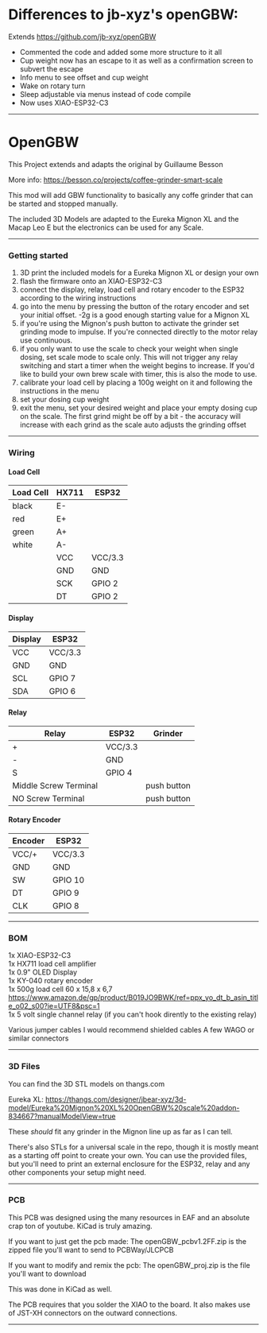 # Differences to jb-xyz's openGBW:
 Extends https://github.com/jb-xyz/openGBW

 - Commented the code and added some more structure to it all
 - Cup weight now has an escape to it as well as a confirmation screen to subvert the escape
 - Info menu to see offset and cup weight
 - Wake on rotary turn
 - Sleep adjustable via menus instead of code compile
 - Now uses XIAO-ESP32-C3

-----------

# OpenGBW

This Project extends and adapts the original by Guillaume Besson

More info: https://besson.co/projects/coffee-grinder-smart-scale


This mod will add GBW functionality to basically any coffe grinder that can be started and stopped manually.

The included 3D Models are adapted to the Eureka Mignon XL and the Macap Leo E but the electronics can be used for any Scale.

-----------

### Getting started

1) 3D print the included models for a Eureka Mignon XL or design your own
2) flash the firmware onto an XIAO-ESP32-C3
3) connect the display, relay, load cell and rotary encoder to the ESP32 according to the wiring instructions
4) go into the menu by pressing the button of the rotary encoder and set your initial offset. -2g is a good enough starting value for a Mignon XL
5) if you're using the Mignon's push button to activate the grinder set grinding mode to impulse. If you're connected directly to the motor relay use continuous.
6) if you only want to use the scale to check your weight when single dosing, set scale mode to scale only. This will not trigger any relay switching and start a timer when the weight begins to increase. If you'd like to build your own brew scale with timer, this is also the mode to use.
7) calibrate your load cell by placing a 100g weight on it and following the instructions in the menu
8) set your dosing cup weight
5) exit the menu, set your desired weight and place your empty dosing cup on the scale. The first grind might be off by a bit - the accuracy will increase with each grind as the scale auto adjusts the grinding offset

-----------

### Wiring

#### Load Cell

| Load Cell  | HX711 | ESP32  |
|---|---|---|
| black  | E-  | |
| red  | E+  | |
| green  | A+  | |
| white  | A-  | |
|   | VCC  | VCC/3.3 |
|   | GND  | GND |
|   | SCK  | GPIO 2 |
|   | DT  | GPIO 2 |

#### Display

| Display | ESP32 |
|---|---|
| VCC | VCC/3.3 |
| GND | GND |
| SCL | GPIO 7 |
| SDA | GPIO 6 |

#### Relay

| Relay | ESP32 | Grinder |
|---|---|---|
| + | VCC/3.3 | |
| - | GND | |
| S | GPIO 4 | |
| Middle Screw Terminal | | push button |
| NO Screw Terminal | | push button |

#### Rotary Encoder

| Encoder | ESP32 |
|---|---|
| VCC/+ | VCC/3.3 |
| GND | GND |
| SW | GPIO 10 |
| DT | GPIO 9 |
| CLK | GPIO 8 |

-----------

### BOM

1x XIAO-ESP32-C3  
1x HX711 load cell amplifier  
1x 0.9" OLED Display  
1x KY-040 rotary encoder  
1x 500g load cell 60 x 15,8 x 6,7 https://www.amazon.de/gp/product/B019JO9BWK/ref=ppx_yo_dt_b_asin_title_o02_s00?ie=UTF8&psc=1  
1x 5 volt single channel relay (if you can't hook dirently to the existing relay)

Various jumper cables I would recommend shielded cables
A few WAGO or similar connectors

-----------

### 3D Files

You can find the 3D STL models on thangs.com

Eureka XL: https://thangs.com/designer/jbear-xyz/3d-model/Eureka%20Mignon%20XL%20OpenGBW%20scale%20addon-834667?manualModelView=true

These _should_ fit any grinder in the Mignon line up as far as I can tell.

There's also STLs for a universal scale in the repo, though it is mostly meant as a starting off point to create your own. You can use the provided files, but you'll need to print an external enclosure for the ESP32, relay and any other components your setup might need.

-----------

### PCB

This PCB was designed using the many resources in EAF and an absolute crap ton of youtube. KiCad is truly amazing. 

If you want to just get the pcb made:
The openGBW_pcbv1.2FF.zip is the zipped file you'll want to send to PCBWay/JLCPCB 

If you want to modify and remix the pcb:
The openGBW_proj.zip is the file you'll want to download

This was done in KiCad as well. 

The PCB requires that you solder the XIAO to the board. It also makes use of JST-XH connectors on the outward connections. 

-----------
